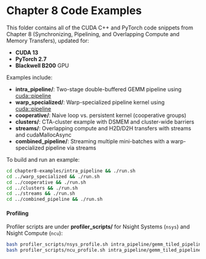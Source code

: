 # Chapter 8 Code Examples

This folder contains all of the CUDA C++ and PyTorch code snippets from Chapter 8 (Synchronizing, Pipelining, and Overlapping Compute and Memory Transfers), updated for:

- **CUDA 13**
- **PyTorch 2.7**
- **Blackwell B200** GPU

Examples include:

- **intra_pipeline/**: Two-stage double-buffered GEMM pipeline using <cuda::pipeline>
- **warp_specialized/**: Warp-specialized pipeline kernel using <cuda::pipeline>
- **cooperative/**: Naive loop vs. persistent kernel (cooperative groups)
- **clusters/**: CTA-cluster example with DSMEM and cluster-wide barriers
- **streams/**: Overlapping compute and H2D/D2H transfers with streams and cudaMallocAsync
- **combined_pipeline/**: Streaming multiple mini-batches with a warp-specialized pipeline via streams

To build and run an example:

```bash
cd chapter8-examples/intra_pipeline && ./run.sh
cd ../warp_specialized && ./run.sh
cd ../cooperative && ./run.sh
cd ../clusters && ./run.sh
cd ../streams && ./run.sh
cd ../combined_pipeline && ./run.sh
```

#### Profiling

Profiler scripts are under **profiler_scripts/** for Nsight Systems (`nsys`) and Nsight Compute (`ncu`):

```bash
bash profiler_scripts/nsys_profile.sh intra_pipeline/gemm_tiled_pipeline
bash profiler_scripts/ncu_profile.sh intra_pipeline/gemm_tiled_pipeline
```
